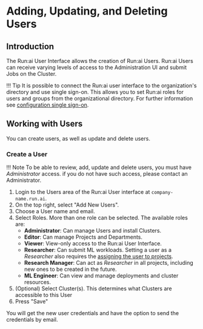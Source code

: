 # Adding, Updating, and Deleting Users

## Introduction

The Run:ai User Interface allows the creation of Run:ai Users. Run:ai Users can receive varying levels of access to the Administration UI and submit Jobs on the Cluster.


!!! Tip
    It is possible to connect the Run:ai user interface to the organization's directory and use single sign-on. This allows you to set Run:ai roles for users and groups from the organizational directory. For further information see [configuration single sign-on](../runai-setup/authentication/sso.md).

## Working with Users

You can create users, as well as update and delete users. 
### Create a User

!!! Note
    To be able to review, add, update and delete users, you must have _Administrator_ access. if you do not have such access, please contact an Administrator. 

1. Login to the Users area of the Run:ai User interface at `company-name.run.ai`.
2. On the top right, select "Add New Users".
3. Choose a User name and email. 
4. Select Roles. More than one role can be selected. The available roles are:
    *  __Administrator__: Can manage Users and install Clusters. 
    *  __Editor__: Can manage Projects and Departments.
    * __Viewer__: View-only access to the Run:ai User Interface.
    * __Researcher__: Can submit ML workloads. Setting a user as a _Researcher_ also requires the [assigning the user to projects](../project-setup/#create-a-new-project.md).
    * __Research Manager__: Can act as _Researcher_ in all projects, including new ones to be created in the future. 
    * __ML Engineer__: Can view and manage deployments and cluster resources. 
5. (Optional) Select Cluster(s). This determines what Clusters are accessible to this User
6. Press "Save"

You will get the new user credentials and have the option to send the credentials by email. 
